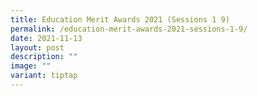```yaml
---
title: Education Merit Awards 2021 (Sessions 1 9)
permalink: /education-merit-awards-2021-sessions-1-9/
date: 2021-11-13
layout: post
description: ""
image: ""
variant: tiptap
---
```

